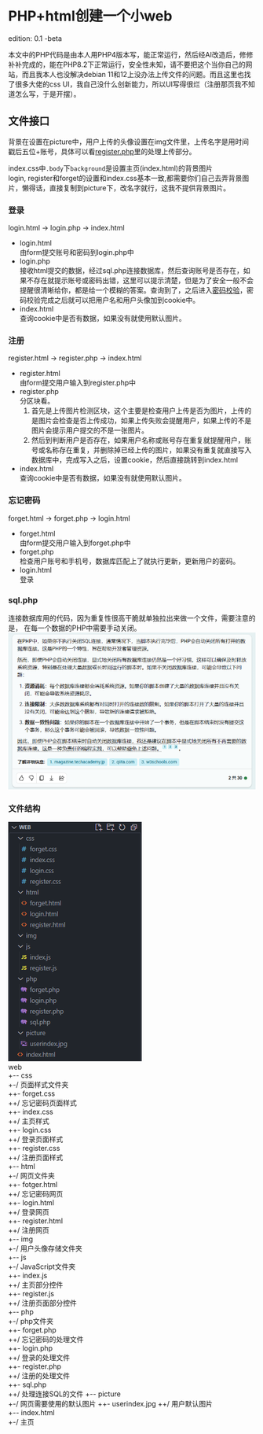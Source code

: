 # PHP+html创建一个小web

edition: 0.1 -beta  

本文中的PHP代码是由本人用PHP4版本写，能正常运行，然后经AI改造后，修修补补完成的，能在PHP8.2下正常运行，安全性未知，请不要把这个当你自己的网站，而且我本人也没解决debian 11和12上没办法上传文件的问题。而且这里也找了很多大佬的css UI，我自己没什么创新能力，所以UI写得很烂（注册那页我不知道怎么写，于是开摆）。

## 文件接口  
背景在设置在picture中，用户上传的头像设置在img文件里，上传名字是用时间戳后五位+账号，具体可以看[register.php](./php/register.php)里的处理上传部分。

index.css中`.body`下`background`是设置主页(index.html)的背景图片  
login, register和forget的设置和index.css基本一致,都需要你们自己去弄背景图片，懒得话，直接复制到picture下，改名字就行，这我不提供背景图片。

### 登录  
login.html -> login.php -> index.html  
- login.html  
    由form提交账号和密码到login.php中
- login.php  
    接收html提交的数据，经过sql.php连接数据库，然后查询账号是否存在，如果不存在就提示账号或密码出错，这里可以提示清楚，但是为了安全一般不会提醒很清晰给你，都是给一个模糊的答案。查询到了，之后进入<span title="为什么不直接用账号和密码查询的原因是我给密码加密，直接用明码查询能查到，那加密的意义是什么。">[密码校验]()</span>，密码校验完成之后就可以把用户名和用户头像加到cookie中。
- index.html  
    查询cookie中是否有数据，如果没有就使用默认图片。

### 注册
register.html -> register.php -> index.html
- register.html  
    由form提交用户输入到register.php中
- register.php  
    分区块看。  
    1. 首先是上传图片检测区块，这个主要是检查用户上传是否为图片，上传的是图片会检查是否上传成功，如果上传失败会提醒用户，如果上传的不是图片会提示用户提交的不是一张图片。  
    2. 然后到判断用户是否存在，如果用户名称或账号存在重复就提醒用户，账号或名称存在重复，并删除掉已经上传的图片，如果没有重复就直接写入数据库中，完成写入之后，设置cookie，然后直接跳转到index.html
- index.html  
    查询cookie中是否有数据，如果没有就使用默认图片。

### 忘记密码
forget.html -> forget.php -> login.html  
- forget.html  
    由form提交用户输入到forget.php中
- forget.php  
    检查用户账号和手机号，数据库匹配上了就执行更新，更新用户的密码。
- login.html  
    登录

### sql.php
连接数据库用的代码，因为重复性很高干脆就单独拉出来做一个文件，需要注意的是， 在每一个数据的PHP中需要手动关闭。
![后果](/img/php不执行关闭sql连接的后果.png)

### 文件结构
![文件结构](/img/web文件结构.png)  
web  
+-- css  
+-/ 页面样式文件夹  
++- forget.css  
++/ 忘记密码页面样式  
++- index.css  
++/ 主页样式  
++- login.css  
++/ 登录页面样式  
++- register.css  
++/ 注册页面样式  
+-- html  
+-/ 网页文件夹  
++- fotger.html  
++/ 忘记密码网页  
++- login.html  
++/ 登录网页  
++- register.html  
++/ 注册网页  
+-- img  
+-/ 用户头像存储文件夹  
+-- js  
+-/ JavaScript文件夹  
++- index.js  
++/ 主页部分控件  
++- register.js  
++/ 注册页面部分控件  
+-- php  
+-/ php文件夹  
++- forget.php  
++/ 忘记密码的处理文件  
++- login.php  
++/ 登录的处理文件  
++- register.php  
++/ 注册的处理文件  
++- sql.php  
++/ 处理连接SQL的文件
+-- picture  
+-/ 网页需要使用的默认图片
++- userindex.jpg
++/ 用户默认图片  
+-- index.html  
+-/ 主页  
